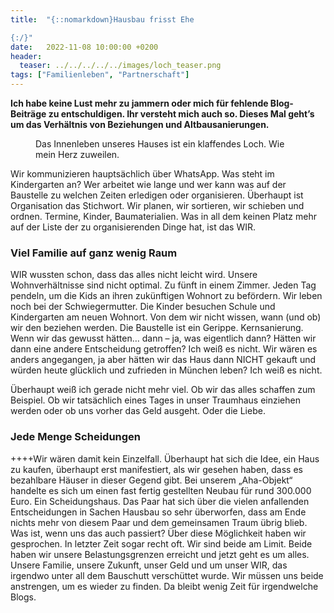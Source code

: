 ```yaml
---
title:  "{::nomarkdown}Hausbau frisst Ehe 

{:/}"
date:   2022-11-08 10:00:00 +0200
header:
  teaser: ../../../../../images/loch_teaser.png
tags: ["Familienleben", "Partnerschaft"]
---
```


**Ich habe keine Lust mehr zu jammern oder mich für fehlende Blog-Beiträge zu entschuldigen. Ihr versteht mich auch so. Dieses Mal geht’s um das Verhältnis von Beziehungen und Altbausanierungen.**

<figure>
  <img src="../../../../../images/loch.png" alt="">
  <figcaption>Das Innenleben unseres Hauses ist ein klaffendes Loch. Wie mein Herz zuweilen.</figcaption>
</figure>      

Wir kommunizieren hauptsächlich über WhatsApp. Was steht im Kindergarten an? Wer arbeitet wie lange und wer kann was auf der Baustelle zu welchen Zeiten erledigen oder organisieren. Überhaupt ist Organisation das Stichwort. Wir planen, wir sortieren, wir schieben und ordnen. Termine, Kinder, Baumaterialien. Was in all dem keinen Platz mehr auf der Liste der zu organisierenden Dinge hat, ist das WIR. 

<h3>Viel Familie auf ganz wenig Raum</h3>

WIR wussten schon, dass das alles nicht leicht wird. Unsere Wohnverhältnisse sind nicht optimal. Zu fünft in einem Zimmer. Jeden Tag pendeln, um die Kids an ihren zukünftigen Wohnort zu befördern. Wir leben noch bei der Schwiegermutter. Die Kinder besuchen Schule und Kindergarten am neuen Wohnort. Von dem wir nicht wissen, wann (und ob) wir den beziehen werden. Die Baustelle ist ein Gerippe. Kernsanierung. Wenn wir das gewusst hätten… dann – ja, was eigentlich dann? Hätten wir dann eine andere Entscheidung getroffen? Ich weiß es nicht. Wir wären es anders angegangen, ja aber hätten wir das Haus dann NICHT gekauft und würden heute glücklich und zufrieden in München leben? Ich weiß es nicht.

Überhaupt weiß ich gerade nicht mehr viel. Ob wir das alles schaffen zum Beispiel. Ob wir tatsächlich eines Tages in unser Traumhaus einziehen werden oder ob uns vorher das Geld ausgeht. Oder die Liebe. 

<h3>Jede Menge Scheidungen</h3>

++++Wir wären damit kein Einzelfall. Überhaupt hat sich die Idee, ein Haus zu kaufen, überhaupt erst manifestiert, als wir gesehen haben, dass es bezahlbare Häuser in dieser Gegend gibt. Bei unserem „Aha-Objekt“ handelte es sich um einen fast fertig gestellten Neubau für rund 300.000 Euro. Ein Scheidungshaus. Das Paar hat sich über die vielen anfallenden Entscheidungen in Sachen Hausbau so sehr überworfen, dass am Ende nichts mehr von diesem Paar und dem gemeinsamen Traum übrig blieb. 
Was ist, wenn uns das auch passiert? Über diese Möglichkeit haben wir gesprochen. In letzter Zeit sogar recht oft. Wir sind beide am Limit. Beide haben wir unsere Belastungsgrenzen erreicht und jetzt geht es um alles. Unsere Familie, unsere Zukunft, unser Geld und um unser WIR, das irgendwo unter all dem Bauschutt verschüttet wurde. Wir müssen uns beide anstrengen, um es wieder zu finden. Da bleibt wenig Zeit für irgendwelche Blogs.
 





 









 















 















 

 





 

  


 
 
 
 


   


 



 






 






 


 
 






















 








 

   



















  












 






 





  


  






					 


 
 








